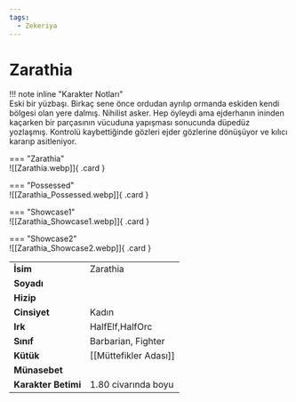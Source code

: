```yaml
---
tags:
  - Zekeriya
---  
```

# Zarathia   
!!! note inline "Karakter Notları"  
	Eski bir yüzbaşı. Birkaç sene önce ordudan ayrılıp ormanda eskiden kendi bölgesi olan yere dalmış. Nihilist asker. Hep öyleydi ama ejderhanın ininden kaçarken bir parçasının vücuduna yapışması sonucunda düpedüz yozlaşmış. Kontrolü kaybettiğinde gözleri ejder gözlerine dönüşüyor ve kılıcı kararıp asitleniyor.  
  
<div class="grid" markdown>  
  
=== "Zarathia"  
	![[Zarathia.webp]]{ .card }  
  
=== "Possessed"  
	![[Zarathia_Possessed.webp]]{ .card }  
  
=== "Showcase1"  
	![[Zarathia_Showcase1.webp]]{ .card }  
  
=== "Showcase2"  
	![[Zarathia_Showcase2.webp]]{ .card }  
  
  
  
|  |  |  
|---|---|  
| **İsim** | Zarathia |  
| **Soyadı** |  |  
| **Hizip** |  |  
| **Cinsiyet** | Kadın |  
| **Irk** | HalfElf,HalfOrc |  
| **Sınıf** | Barbarian, Fighter |  
| **Kütük** | [[Müttefikler Adası]] |  
| **Münasebet** |  |  
| **Karakter Betimi** | 1.80 civarında boyu |  
</div>